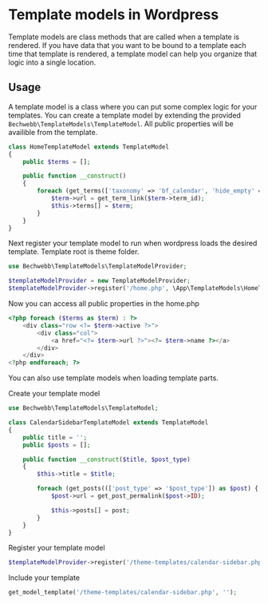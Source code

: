 # Template models in Wordpress

Template models are class methods that are called when a template is rendered. If you have data that you want to be bound to a template each time that template is rendered, a template model can help you organize that logic into a single location.

## Usage
A template model is a class where you can put some complex logic for your templates. You can create a template model by extending the provided `Bechwebb\TemplateModels\TemplateModel`. All public properties will be availible from the template.

```php
class HomeTemplateModel extends TemplateModel
{
    public $terms = [];

    public function __construct()
    {
        foreach (get_terms(['taxonomy' => 'bf_calendar', 'hide_empty' => false]) as $term) {
            $term->url = get_term_link($term->term_id);
            $this->terms[] = $term;
        }
    }
}
```

Next register your template model to run when wordpress loads the desired template. Template root is theme folder.
```php
use Bechwebb\TemplateModels\TemplateModelProvider;

$templateModelProvider = new TemplateModelProvider;
$templateModelProvider->register('/home.php', \App\TemplateModels\HomeTemplateModel::class);
```

Now you can access all public properties in the home.php
```php
<?php foreach ($terms as $term) : ?>
    <div class="row <?= $term->active ?>">
        <div class="col">
            <a href="<?= $term->url ?>"><?= $term->name ?></a>
        </div>
    </div>
<?php endforeach; ?>
```

You can also use template models when loading template parts.

Create your template model

```php
use Bechwebb\TemplateModels\TemplateModel;

class CalendarSidebarTemplateModel extends TemplateModel
{
    public title = '';
    public $posts = [];

    public function __construct($title, $post_type)
    {
        $this->title = $title;

        foreach (get_posts((['post_type' => '$post_type']) as $post) {
            $post->url = get_post_permalink($post->ID);

            $this->posts[] = post;
        }
    }
}
```

Register your template model
```php
$templateModelProvider->register('/theme-templates/calendar-sidebar.php', \App\TemplateModels\CalendarSidebarTemplateModel::class);
```

Include your template

```php
get_model_template('/theme-templates/calendar-sidebar.php', '');
```
